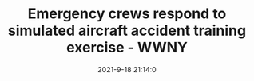 ---
"title": "Emergency crews respond to simulated aircraft accident training exercise - WWNY"
"date": "2021-9-18 21:14:0"
"feed_name": "GOOGLENEWSDRILLING"
"feed_website": "https://news.google.com/search?q=drilling%2Bincident&hl=en-US&gl=US&ceid=US:en"
"feed_rss": "https://news.google.com/rss/search?q=drilling%2Bincident&hl=en-US&gl=US&ceid=US:en"
"link": "https://www.wwnytv.com/2021/09/18/emergency-crews-respond-simulated-aircraft-accident-training-exercise/"
"file": "_posts/2021-1-1-972b00339c9ec0342880cc3d761ad287e11c5d9b.md"
"accident": "1"
"drilling": "0"
"dead": "0"
"injured": "0"
"where": "unknown site"
---